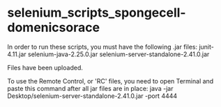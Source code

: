 selenium_scripts_spongecell-domenicsorace
=========================================
In order to run these scripts, you must have the following .jar files:
junit-4.11.jar
selenium-java-2.25.0.jar
selenium-server-standalone-2.41.0.jar

Files have been uploaded.

To use the Remote Control, or 'RC' files, you need to open Terminal and paste this command after all jar files are in place:
java -jar Desktop/selenium-server-standalone-2.41.0.jar -port 4444

